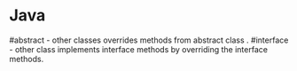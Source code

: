 # Java
#abstract - other classes overrides methods from abstract class .
#interface - other class implements interface methods by overriding the interface methods.

